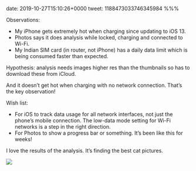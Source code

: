 date: 2019-10-27T15:10:26+0000
tweet: 1188473033746345984
%%%

Observations:

- My iPhone gets extremely hot when charging since updating to iOS 13.
- Photos says it does analysis while locked, charging and connected to Wi-Fi.
- My Indian SIM card (in router, not iPhone) has a daily data limit which is being consumed faster than expected.

Hypothesis: analysis needs images higher res than the thumbnails so has to download these from iCloud.

And it doesn’t get hot when charging with no network connection. That’s the key observation!

Wish list:

- For iOS to track data usage for all network interfaces, not just the phone’s mobile connection. The low-data mode setting for Wi-Fi networks is a step in the right direction.
- For Photos to show a progress bar or something. It’s been like this for weeks!

I love the results of the analysis. It’s finding the best cat pictures.

![](EH5TRyFUUAMpDRY.jpg)
